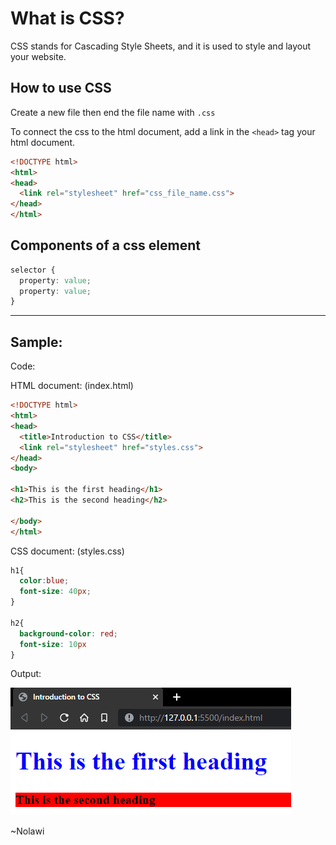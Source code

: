# What is CSS?
CSS stands for Cascading Style Sheets, and it is used to style and layout your website.

## How to use CSS
Create a new file then end the file name with `.css`

To connect the css to the html document, add a link in the `<head>` tag your html document.
```html
<!DOCTYPE html>
<html>
<head>
  <link rel="stylesheet" href="css_file_name.css">
</head>
</html>
```

## Components of a css element

```css
selector {
  property: value;
  property: value;
}
```

---
## Sample:

Code:

HTML document: (index.html)
```html
<!DOCTYPE html>
<html>
<head>
  <title>Introduction to CSS</title>
  <link rel="stylesheet" href="styles.css">
</head> 
<body>

<h1>This is the first heading</h1>
<h2>This is the second heading</h2>

</body>
</html>
```

CSS document: (styles.css)
```css
h1{
  color:blue;
  font-size: 40px;
}

h2{
  background-color: red;
  font-size: 10px
}
```

Output:

![](media/intro_to_css.png)

~Nolawi